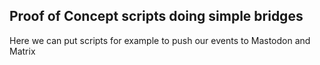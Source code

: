 ## Proof of Concept scripts doing simple bridges

Here we can put scripts for example to push our events to Mastodon and Matrix
